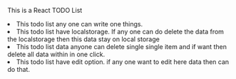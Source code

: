 This is a React TODO List

<li>This todo list any one can write one things.</li>
<li>This todo list have localstorage. If any one can do delete the data from the localstorage then this data stay on local storage</li>
<li>This todo list data anyone can delete single single item and if want then delete all data within in one click.</li>
<li>This todo list have edit option. if any one want to edit here data then can do that.</li>
